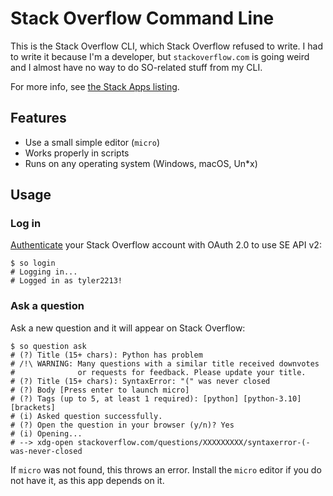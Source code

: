 # Stack Overflow Command Line
This is the Stack Overflow CLI, which Stack Overflow refused to write.
I had to write it because I'm a developer, but `stackoverflow.com` is going
weird and I almost have no way to do SO-related stuff from my CLI.

For more info, see [the Stack Apps listing](https://stackapps.com/questions/9375/placeholder-stackoverflow-cli).
## Features
* Use a small simple editor (`micro`)
* Works properly in scripts
* Runs on any operating system (Windows, macOS, Un\*x)
## Usage
### Log in
[Authenticate](https://api.stackexchange.com/docs/authentication) your Stack Overflow account with OAuth 2.0 to use SE API v2:
```shell
$ so login
# Logging in...
# Logged in as tyler2213!
```
### Ask a question
Ask a new question and it will appear on Stack Overflow:
```shell
$ so question ask
# (?) Title (15+ chars): Python has problem
# /!\ WARNING: Many questions with a similar title received downvotes
#              or requests for feedback. Please update your title.
# (?) Title (15+ chars): SyntaxError: "(" was never closed
# (?) Body [Press enter to launch micro]
# (?) Tags (up to 5, at least 1 required): [python] [python-3.10] [brackets]
# (i) Asked question successfully.
# (?) Open the question in your browser (y/n)? Yes
# (i) Opening...
# --> xdg-open stackoverflow.com/questions/XXXXXXXXX/syntaxerror-(-was-never-closed
```
If `micro` was not found, this throws an error. Install the `micro` editor
if you do not have it, as this app depends on it.
